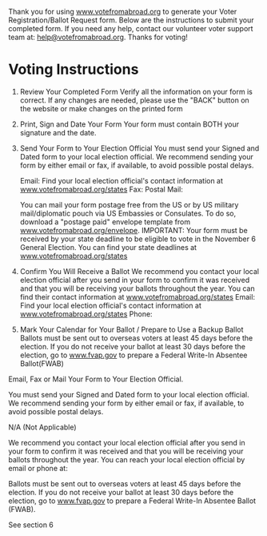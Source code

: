 Thank you for using www.votefromabroad.org to generate your Voter Registration/Ballot Request form. Below are the instructions to submit your completed form. If you need any help, contact our volunteer voter support team at: help@votefromabroad.org. Thanks for voting!

# Voting Instructions

1. Review Your Completed Form Verify all the information on your form is correct. If any changes are needed, please use the "BACK" button on the website or make changes on the printed form
2. Print, Sign and Date Your Form Your form must contain BOTH your signature and the date.
3. Send Your Form to Your Election Official You must send your Signed and Dated form to your local election official. We recommend sending your form by either email or fax, if available, to avoid possible postal delays.
    
    Email: Find your local election official's contact information at www.votefromabroad.org/states Fax: Postal Mail:
    
    You can mail your form postage free from the US or by US military mail/diplomatic pouch via US Embassies or Consulates. To do so, download a "postage paid" envelope template from www.votefromabroad.org/envelope. IMPORTANT: Your form must be received by your state deadline to be eligible to vote in the November 6 General Election. You can find your state deadlines at www.votefromabroad.org/states

4. Confirm You Will Receive a Ballot We recommend you contact your local election official after you send in your form to confirm it was received and that you will be receiving your ballots throughout the year. You can find their contact information at www.votefromabroad.org/states Email: Find your local election official's contact information at www.votefromabroad.org/states Phone:

5. Mark Your Calendar for Your Ballot / Prepare to Use a Backup Ballot Ballots must be sent out to overseas voters at least 45 days before the election. If you do not receive your ballot at least 30 days before the election, go to www.fvap.gov to prepare a Federal Write-In Absentee Ballot(FWAB)

Email, Fax or Mail Your Form to Your Election Official.

You must send your Signed and Dated form to your local election official. We recommend sending your form by either email or fax, if available, to avoid possible postal delays.

N/A (Not Applicable)

We recommend you contact your local election official after you send in your form to confirm it was received and that you will be receiving your ballots throughout the year. You can reach your local election official by email or phone at:

Ballots must be sent out to overseas voters at least 45 days before the election. If you do not receive your ballot at least 30 days before the election, go to www.fvap.gov to prepare a Federal Write-In Absentee Ballot (FWAB).

See section 6